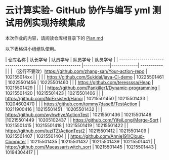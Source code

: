 # 云计算实验- GitHub 协作与编写 yml 测试用例实现持续集成

本次作业的内容，请阅读仓库根目录下的 [Plan.md](Plan.md)

以下表格供小组组队使用。


| 仓库名称                                                    | 队长学号        | 队员学号        | 队员学号    | 队员学号 |
| ----------------------------------------------------------- |-------------|-------------| ----------- |  |
| （这行不要改）https://github.com/zhang-san/Your-action-repo | 102155014xx |             |             |  |
| https://github.com/Sukidal/java-CI-demo                     | 10225501461 | 10225501456 | 10225501460 |  |
| https://github.com/teressssa/Heap                           | 10215501429 |             |          |  |
| https://github.com/Pankiller1/Dynamic-programming | 10215501420 | 10215501423 | 10215501406 |  |
| https://github.com/NoExsisted/Hanoi | 10215501450 | 10215501433 | 10204602470 |  |
| https://github.com/tommy7dase8/TestAction | 10211900416 | 10215501451 | 10205501432 |  |
| https://github.com/wyhwhye/ActionTest | 10215501436 | 10215501448 |10215501449 | 10205102437 |
| https://github.com/YifeiLong/Merge-Sort | 10215501415 | 10215501418 | 10215501419 | 10215501422 |
| https://github.com/tuziTZ/ActionTest2 | 10215501412 | 10215501409 | 10215501407 | 10215501404 |
| https://github.com/Annie191/Cloud-Computer | 10215501435 | 10215501437 | 10215501439 | 10215501441 |
| https://github.com/Maeassar/switch_sort | 10215501445 | 10215501443 | 10194304417 |  |
